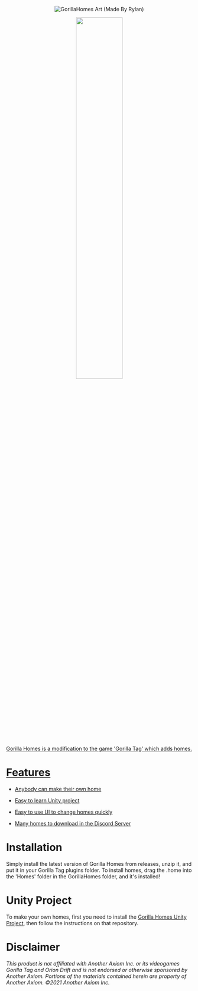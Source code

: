 <p align="center">
    <img width="auto" height="auto" src="https://github.com/user-attachments/assets/229b0b4a-77d9-4d0b-98e5-32770fc59455" alt="GorillaHomes Art (Made By Rylan)">
</p>
<p align="center">
    <a href="https://www.patreon.com/wryser"><img width="50%" height="auto" src="https://blissfulhiker.com/wp-content/uploads/2023/12/support-me-on-patreon.png">
</p>
Gorilla Homes is a modification to the game 'Gorilla Tag' which adds homes.

# Features

- Anybody can make their own home

- Easy to learn Unity project

- Easy to use UI to change homes quickly

- Many homes to download in the [Discord Server](https://discord.gg/wryser)

# Installation 

Simply install the latest version of Gorilla Homes from releases, unzip it, and put it in your Gorilla Tag plugins folder. To install homes, drag the .home into the 'Homes' folder in the GorillaHomes folder, and it's installed!

# Unity Project

To make your own homes, first you need to install the [Gorilla Homes Unity Project](https://github.com/wryser/GorillaHomesModProject), then follow the instructions on that repository.

# Disclaimer

*This product is not affiliated with Another Axiom Inc. or its videogames Gorilla Tag and Orion Drift and is not endorsed or otherwise sponsored by Another Axiom. Portions of the materials contained herein are property of Another Axiom. ©2021 Another Axiom Inc.*
